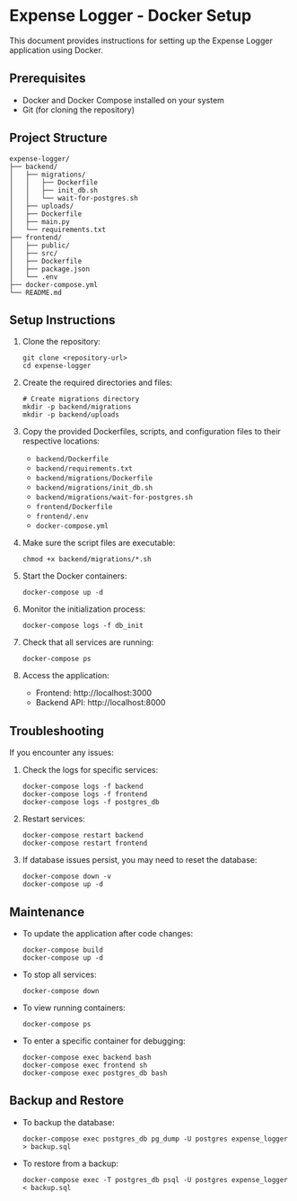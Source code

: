 # Expense Logger - Docker Setup

This document provides instructions for setting up the Expense Logger application using Docker.

## Prerequisites

- Docker and Docker Compose installed on your system
- Git (for cloning the repository)

## Project Structure

```
expense-logger/
├── backend/
│   ├── migrations/
│   │   ├── Dockerfile
│   │   ├── init_db.sh
│   │   └── wait-for-postgres.sh
│   ├── uploads/
│   ├── Dockerfile
│   ├── main.py
│   └── requirements.txt
├── frontend/
│   ├── public/
│   ├── src/
│   ├── Dockerfile
│   ├── package.json
│   └── .env
├── docker-compose.yml
└── README.md
```

## Setup Instructions

1. Clone the repository:
   ```
   git clone <repository-url>
   cd expense-logger
   ```

2. Create the required directories and files:
   ```
   # Create migrations directory
   mkdir -p backend/migrations
   mkdir -p backend/uploads
   ```

3. Copy the provided Dockerfiles, scripts, and configuration files to their respective locations:
   - `backend/Dockerfile`
   - `backend/requirements.txt`
   - `backend/migrations/Dockerfile`
   - `backend/migrations/init_db.sh`
   - `backend/migrations/wait-for-postgres.sh`
   - `frontend/Dockerfile`
   - `frontend/.env`
   - `docker-compose.yml`

4. Make sure the script files are executable:
   ```
   chmod +x backend/migrations/*.sh
   ```

5. Start the Docker containers:
   ```
   docker-compose up -d
   ```

6. Monitor the initialization process:
   ```
   docker-compose logs -f db_init
   ```

7. Check that all services are running:
   ```
   docker-compose ps
   ```

8. Access the application:
   - Frontend: http://localhost:3000
   - Backend API: http://localhost:8000

## Troubleshooting

If you encounter any issues:

1. Check the logs for specific services:
   ```
   docker-compose logs -f backend
   docker-compose logs -f frontend
   docker-compose logs -f postgres_db
   ```

2. Restart services:
   ```
   docker-compose restart backend
   docker-compose restart frontend
   ```

3. If database issues persist, you may need to reset the database:
   ```
   docker-compose down -v
   docker-compose up -d
   ```

## Maintenance

- To update the application after code changes:
  ```
  docker-compose build
  docker-compose up -d
  ```

- To stop all services:
  ```
  docker-compose down
  ```

- To view running containers:
  ```
  docker-compose ps
  ```

- To enter a specific container for debugging:
  ```
  docker-compose exec backend bash
  docker-compose exec frontend sh
  docker-compose exec postgres_db bash
  ```

## Backup and Restore

- To backup the database:
  ```
  docker-compose exec postgres_db pg_dump -U postgres expense_logger > backup.sql
  ```

- To restore from a backup:
  ```
  docker-compose exec -T postgres_db psql -U postgres expense_logger < backup.sql
  ```
